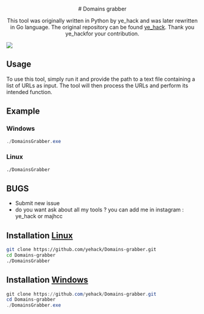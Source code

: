 <p align="center">
# Domains grabber
</p>

<p align="center">
This tool was originally written in Python by ye_hack and was later rewritten in Go language. The original repository can be found <a href="https://github.com/yehack/Domains-grabber">ye_hack</a>. Thank you ye_hackfor your contribution.
</p>

<img src="https://files.catbox.moe/lk5b69.gif" data-canonical-src="" style="max-width:100%;" align="center">

## Usage
To use this tool, simply run it and provide the path to a text file containing a list of URLs as input. The tool will then process the URLs and perform its intended function.

## Example

### Windows

```powershell
./DomainsGrabber.exe
```

### Linux

```bash
./DomainsGrabber
```

## BUGS

- Submit new issue
- do you want ask about all my tools ? you can add me in instagram : ye_hack or majhcc

## Installation [Linux](https://wikipedia.org/wiki/Linux)

```bash
git clone https://github.com/yehack/Domains-grabber.git
cd Domains-grabber
./DomainsGrabber
```

## Installation [Windows](https://wikipedia.org/wiki/Microsoft_Windows)

```powershell
git clone https://github.com/yehack/Domains-grabber.git
cd Domains-grabber
./DomainsGrabber.exe
```
